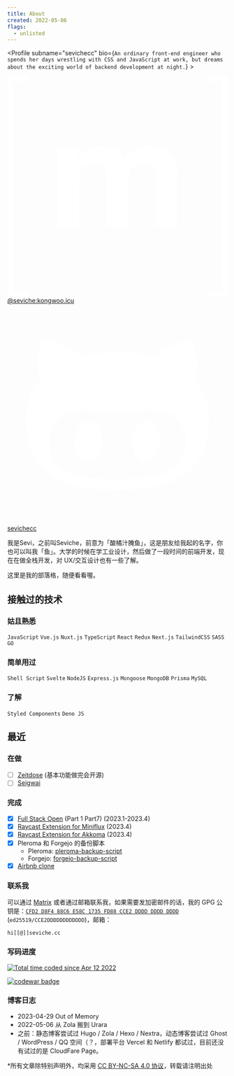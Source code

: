 ```yaml
---
title: About
created: 2022-05-06
flags:
  - unlisted
---
```


<script lang="ts">
  import Profile from '$lib/components/extra/profile.svelte'
</script>

<Profile subname="sevichecc" bio={`An ordinary front-end engineer who spends her days wrestling with CSS and JavaScript at work, but dreams about the exciting world of backend development at night.`} >

<div class="flex flex-col md:flex-row gap-4 mt-4">
<a href="https://matrix.to/#/@seviche:kongwoo.icu" rel="noopener external" target="_blank" class="group flex-1 relative overflow-hidden btn btn-block normal-case border-none no-underline bg-[#110019] hover:bg-[#0077B3]">
<svg class="absolute w-16 h-16 left-10 opacity-20 fill-white transform-gpu transition-transform ease-in-out duration-500 group-hover:scale-125" viewBox="0 0 24 24" xmlns="http://www.w3.org/2000/svg"><path fill="#fff" d="M.632.55v22.9H2.28V24H0V0h2.28v.55zm7.043 7.26v1.157h.033a3.312 3.312 0 0 1 1.117-1.024c.433-.245.936-.365 1.5-.365c.54 0 1.033.107 1.481.314c.448.208.785.582 1.02 1.108c.254-.374.6-.706 1.034-.992c.434-.287.95-.43 1.546-.43c.453 0 .872.056 1.26.167c.388.11.716.286.993.53c.276.245.489.559.646.951c.152.392.23.863.23 1.417v5.728h-2.349V11.52c0-.286-.01-.559-.032-.812a1.755 1.755 0 0 0-.18-.66a1.106 1.106 0 0 0-.438-.448c-.194-.11-.457-.166-.785-.166c-.332 0-.6.064-.803.189a1.38 1.38 0 0 0-.48.499a1.946 1.946 0 0 0-.231.696a5.56 5.56 0 0 0-.06.785v4.768h-2.35v-4.8c0-.254-.004-.503-.018-.752a2.074 2.074 0 0 0-.143-.688a1.052 1.052 0 0 0-.415-.503c-.194-.125-.476-.19-.854-.19c-.111 0-.259.024-.439.074c-.18.051-.36.143-.53.282a1.637 1.637 0 0 0-.439.595c-.12.259-.18.6-.18 1.02v4.966H5.46V7.81zm15.693 15.64V.55H21.72V0H24v24h-2.28v-.55z"></path></svg>
  <span class="z-10 !text-white">@seviche:kongwoo.icu</span>
</a>
<a href="https://github.com/sevichecc" rel="noopener external" target="_blank" class="group flex-1 relative overflow-hidden btn btn-block normal-case border-none no-underline bg-[#110019] hover:bg-[#2A3192]">
<svg class="absolute w-16 h-16 right-10 opacity-20 fill-white transform-gpu transition-transform ease-in-out duration-500 group-hover:scale-125" viewBox="0 0 24 24" xmlns="http://www.w3.org/2000/svg"><path fill="#fff" fill-rule="evenodd" d="M20.375 8.174c.163-.4.688-1.987-.163-4.137c0 0-1.312-.413-4.3 1.625c-1.25-.35-2.587-.4-3.912-.4c-1.325 0-2.662.05-3.912.4c-2.988-2.05-4.3-1.625-4.3-1.625c-.85 2.15-.325 3.737-.163 4.137C2.612 9.262 2 10.662 2 12.362c0 6.437 4.162 7.887 9.975 7.887S22 18.799 22 12.362c0-1.7-.613-3.1-1.625-4.188ZM12 19.024c-4.125 0-7.475-.187-7.475-4.187c0-.95.475-1.85 1.275-2.588c1.338-1.225 3.625-.575 6.2-.575c2.588 0 4.85-.65 6.2.575c.813.738 1.275 1.625 1.275 2.588c0 3.987-3.35 4.187-7.475 4.187Zm-3.137-6.262c-.825 0-1.5 1-1.5 2.225s.674 2.237 1.5 2.237c.825 0 1.5-1 1.5-2.237c0-1.238-.675-2.225-1.5-2.225Zm6.274 0c-.825 0-1.5.987-1.5 2.225c0 1.237.675 2.237 1.5 2.237s1.5-1 1.5-2.237c0-1.238-.662-2.225-1.5-2.225Z"></path></svg>
  <span class="z-10 !text-white">sevichecc</span>
</a>
</div>
</Profile>

我是Sevi，之前叫Seviche，前意为「酸橘汁腌鱼」，这是朋友给我起的名字，你也可以叫我「鱼」。大学的时候在学工业设计，然后做了一段时间的前端开发，现在在做全栈开发，对 UX/交互设计也有一些了解。

这里是我的部落格，随便看看喔。

## 接触过的技术

### 姑且熟悉

`JavaScript` `Vue.js` `Nuxt.js`  `TypeScript` `React` `Redux` `Next.js` `TailwindCSS` `SASS` `GO` 

### 简单用过

`Shell Script` `Svelte` `NodeJS` `Express.js` `Mongoose` `MongoDB` `Prisma` `MySQL`

### 了解

`Styled Components`  `Deno JS`

## 最近

### 在做

- [ ] [Zeitdose](https://github.com/importantimport/zeitdose) (基本功能做完会开源)
- [ ] [Seigwai](https://codeberg.org/Sevichecc/Seigwai)

### 完成

- [x] [Full Stack Open](https://fullstackopen.com/) (Part 1 Part7) (2023.1-2023.4)
- [x] [Raycast Extension for Miniflux](https://www.raycast.com/SevicheCC/miniflux) (2023.4)
- [x] [Raycast Extension for Akkoma](https://www.raycast.com/SevicheCC/akkoma) (2023.4)
- [x] Pleroma 和 Forgejo 的备份脚本
  - Pleroma: [pleroma-backup-script](https://github.com/Sevichecc/pleroma-backup-script)
  - Forgejo: [forgejo-backup-script](https://codeberg.org/Sevichecc/forgejo-backup-script)
- [x] [Airbnb clone](https://github.com/Sevichecc/Airbnb-Clone)

### 联系我

可以通过 [Matrix](https://matrix.to/#/@seviche:kongwoo.icu) 或者通过邮箱联系我，如果需要发加密邮件的话，我的 GPG 公钥是：[`CFD2 D8F4 88C6 E58C 1735 FD88 CCE2 DDDD DDDD DDDD`](/assets/DDDDDDDD.asc) (`ed25519/CCE2DDDDDDDDDDDD`)，邮箱：

```
hi[[@]]seviche.cc
```

### 写码进度

<a href="https://wakatime.com/@75cfdcbc-7bca-41ef-90d1-b47d27818b7d"><img src="https://wakatime.com/badge/user/75cfdcbc-7bca-41ef-90d1-b47d27818b7d.svg?style=social" alt="Total time coded since Apr 12 2022" /></a>

<a href='https://www.codewars.com/users/sevichecc'><img src='https://www.codewars.com/users/sevichecc/badges/micro?theme=light' alt='codewar badge'/></a>

### 博客日志

- 2023-04-29 Out of Memory
- 2022-05-06 从 Zola 搬到 Urara
- 之前：静态博客尝试过 Hugo / Zola / Hexo / Nextra，动态博客尝试过 Ghost / WordPress / QQ 空间（？，部署平台 Vercel 和 Netlify 都试过，目前还没有试过的是 CloudFare Page。

\*所有文章除特别声明外，均采用 [CC BY-NC-SA 4.0 协议](https://creativecommons.org/licenses/by-nc-sa/4.0/deed.zh)，转载请注明出处
